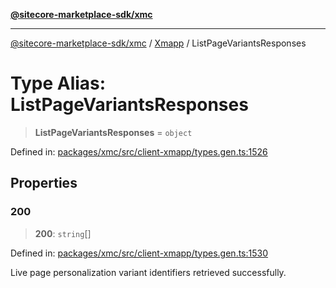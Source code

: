 [**@sitecore-marketplace-sdk/xmc**](../../../../README.md)

***

[@sitecore-marketplace-sdk/xmc](../../../../README.md) / [Xmapp](../README.md) / ListPageVariantsResponses

# Type Alias: ListPageVariantsResponses

> **ListPageVariantsResponses** = `object`

Defined in: [packages/xmc/src/client-xmapp/types.gen.ts:1526](https://github.com/Sitecore/marketplace-sdk/blob/893df143248e67d8c66e942a96045542130259a0/packages/xmc/src/client-xmapp/types.gen.ts#L1526)

## Properties

### 200

> **200**: `string`[]

Defined in: [packages/xmc/src/client-xmapp/types.gen.ts:1530](https://github.com/Sitecore/marketplace-sdk/blob/893df143248e67d8c66e942a96045542130259a0/packages/xmc/src/client-xmapp/types.gen.ts#L1530)

Live page personalization variant identifiers retrieved successfully.
